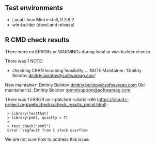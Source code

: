 ## Test environments
* Local Linux Mint install, R 3.6.2
* win-builder (devel and release)

## R CMD check results

There were no ERRORs or WARNINGs during local or win-builder checks.

There was 1 NOTE:

* checking CRAN incoming feasibility ... NOTE
Maintainer: 'Dmitriy Bolotov <dmitriy.bolotov@softwareag.com>'

New maintainer:
  Dmitriy Bolotov <dmitriy.bolotov@softwareag.com>
Old maintainer(s):
  Dmitriy Bolotov <rpmmlsupport@softwareag.com>


There was 1 ERROR on r-patched-solaris-x86 (https://cloud.r-project.org/web/checks/check_results_pmml.html):

     > library(testthat)
     > library(pmml, quietly = T)
     >
     > test_check("pmml")
     Error: segfault from C stack overflow

We are not sure how to address this issue.
